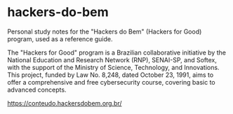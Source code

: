 # hackers-do-bem
 
Personal study notes for the "Hackers do Bem" (Hackers for Good) program, used as a reference guide.

The "Hackers for Good" program is a Brazilian collaborative initiative by the National Education and Research Network (RNP), SENAI-SP, and Softex, with the support of the Ministry of Science, Technology, and Innovations. This project, funded by Law No. 8,248, dated October 23, 1991, aims to offer a comprehensive and free cybersecurity course, covering basic to advanced concepts. 

https://conteudo.hackersdobem.org.br/
